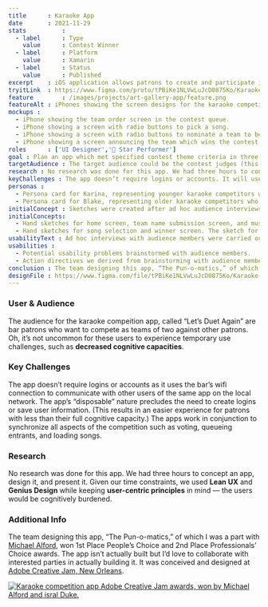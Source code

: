 ```yaml
---
title      : Karaoke App
date       : 2021-11-29
stats          : 
  - label      : Type
    value      : Contest Winner
  - label      : Platform
    value      : Xamarin
  - label      : Status
    value      : Published
excerpt    : iOS application allows patrons to create and participate in ad hoc karaoke competitions.
tryitLink  : https://www.figma.com/proto/tPBiKe1NLVwLuJcD0875Ko/Karaoke-Competition?page-id=0%3A1&node-id=1%3A2&viewport=241%2C48%2C0.25&scaling=scale-down&starting-point-node-id=1%3A2
feature        : /images/projects/art-gallery-app/feature.png
featureAlt : iPhones showing the screen designs for the karaoke competiton app.
mockups : 
  - iPhone showing the team order screen in the contest queue.
  - iPhone showing a screen with radio buttons to pick a song.
  - iPhone showing a screen with radio buttons to nominate a team to be the contest winner.
  - iPhone showing a screen announcing the team which wins the contest.
roles      : ['UI Designer','🌟 Star Performer']
goal : Plan an app which met specified contest theme criteria in three hours.
targetAudience : The target audience could be the contest judges (this was for a contest) or the imaginary users.
research : No research was done for this app. We had three hours to concept an app, design it, and present it. Given our time constraints, we used Lean UX and Genius Design while keeping user-centric principles in mind.
keyChallenges : The app doesn’t require logins or accounts. It will use local device wifi and bluetooth connection to communicate with other users.
personas : 
  - Persona card for Karina, representing younger karaoke competitors who use the karaoke competition app.
  - Persona card for Blake, representing older karaoke competitors who use the karaoke competition app.
initialConcept : Sketches were created after ad hoc audience interviews. Wireframes were skipped due to the contest time limit.
initialConcepts: 
  - Hand sketches for home screen, team name submission screen, and music genre selection screen.
  - Hand sketches for song selection and winner screen. The sketch for audience voting has been crossed out.
usabilityText : Ad hoc interviews with audience members were carried out to determine potential problems users might encounter in a real life situation.
usabilities : 
  - Potential usability problems brainstormed with audience members.
  - Action directives we derived from brainstorming with audience members.
conclusion : The team designing this app, “The Pun-o-matics,” of which I was a part with Michael Alford, won 1st Place People’s Choice and 2nd Place Professionals’ Choice awards. It was conceived and designed at Adobe Creative Jam, New Orleans.
designFile : https://www.figma.com/file/tPBiKe1NLVwLuJcD0875Ko/Karaoke-Competition?node-id=0%3A1
---
```


### User & Audience

The audience for the karaoke compeition app, called “Let’s Duet Again” are bar patrons who want to compete as teams of two against other patrons. Oh, it’s not uncommon for these users to experience temporary use challenges, such as **decreased cognitive capacities**.

### Key Challenges

The app doesn’t require logins or accounts as it uses the bar’s wifi connection to communicate with other users of the same app on the local network. The app’s “disposable” nature precludes the need to create logins or save user information. (This results in an easier experience for patrons with less than their full cognitive capacity.) The apps work in conjunction to synchronize all aspects of the competition such as voting, queueing entrants, and loading songs.

### Research

No research was done for this app. We had three hours to concept an app, design it, and present it. Given our time constraints, we used **Lean UX** and **Genius Design** while keeping **user-centric principles** in mind — the users would be cognitively burdened.

### Additional Info

The team designing this app, “The Pun-o-matics,” of which I was a part with [Michael Alford](https://www.michaelalford.com/), won 1st Place People’s Choice and 2nd Place Professionals’ Choice awards. The app isn’t actually built but I’d love to collaborate with interested parties in actually building it. It was conceived and designed at [Adobe Creative Jam, New Orleans](https://www.behance.net/gallery/66242371/New-Orleans-Creative-Jam-2018).

<a data-fslightbox href="/images/projects/karaoke-competition-app/awards.jpg">
    <img alt="Karaoke competition app Adobe Creative Jam awards, won by Michael Alford and isral Duke." src="/images/projects/karaoke-competition-app/awards.jpg" class="img-fluid">
</a>
